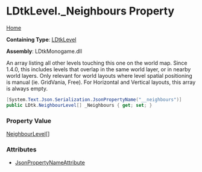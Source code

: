# LDtkLevel\.\_Neighbours Property

[Home](../../../README.md)

**Containing Type**: [LDtkLevel](../README.md)

**Assembly**: LDtkMonogame\.dll

  
An array listing all other levels touching this one on the world map\. Since 1\.4\.0, this
includes levels that overlap in the same world layer, or in nearby world layers\.
Only relevant for world layouts where level spatial positioning is manual \(ie\. GridVania,
Free\)\. For Horizontal and Vertical layouts, this array is always empty\.

```csharp
[System.Text.Json.Serialization.JsonPropertyName("__neighbours")]
public LDtk.NeighbourLevel[] _Neighbours { get; set; }
```

### Property Value

[NeighbourLevel](../../NeighbourLevel/README.md)\[\]

### Attributes

* [JsonPropertyNameAttribute](https://docs.microsoft.com/en-us/dotnet/api/system.text.json.serialization.jsonpropertynameattribute)

